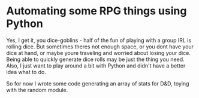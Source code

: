 # Automating some RPG things using Python

Yes, I get it, you dice-goblins - half of the fun of playing with a group IRL is rolling dice. But sometimes theres not enough space, or you dont have your dice at hand, or maybe youre traveling and worried about losing your dice. Being able to quickly generate dice rolls may be just the thing you need. Also, I just want to play around a bit with Python and didn't have a better idea what to do.

So for now I wrote some code generating an array of stats for D&D, toying with the random module.
